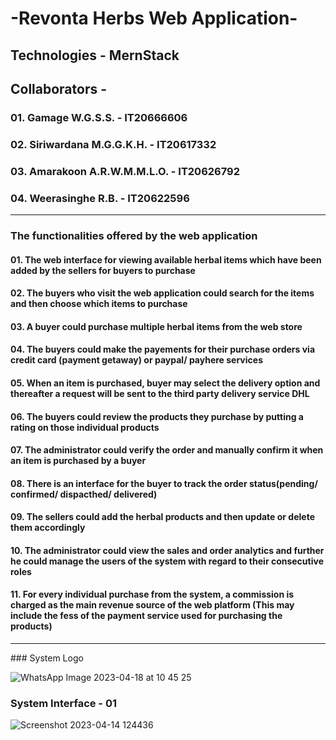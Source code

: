 # -Revonta Herbs Web Application-

## Technologies - MernStack

## Collaborators -

### 01. Gamage W.G.S.S. - IT20666606

### 02. Siriwardana M.G.G.K.H. - IT20617332

### 03. Amarakoon A.R.W.M.M.L.O. - IT20626792

### 04. Weerasinghe R.B. - IT20622596

<hr>

### The functionalities offered by the web application

#### 01. The web interface for viewing available herbal items which have been added by the sellers for buyers to purchase

#### 02. The buyers who visit the web application could search for the items and then choose which items to purchase

#### 03. A buyer could purchase multiple herbal items from the web store

#### 04. The buyers could make the payements for their purchase orders via credit card (payment getaway) or paypal/ payhere services

#### 05. When an item is purchased, buyer may select the delivery option and thereafter a request will be sent to the third party delivery service DHL

#### 06. The buyers could review the products they purchase by putting a rating on those individual products

#### 07. The administrator could verify the order and manually confirm it when an item is purchased by a buyer

#### 08. There is an interface for the buyer to track the order status(pending/ confirmed/ dispacthed/ delivered)

#### 09. The sellers could add the herbal products and then update or delete them accordingly

#### 10. The administrator could view the sales and order analytics and further he could manage the users of the system with regard to their consecutive roles

#### 11. For every individual purchase from the system, a commission is charged as the main revenue source of the web platform (This may include the fess of the payment service used for purchasing the products) 





<hr>
### System Logo

![WhatsApp Image 2023-04-18 at 10 45 25](https://user-images.githubusercontent.com/100986253/232677838-056e313b-2f5c-4e52-a0e0-ecaa413da6f7.jpg)

### System Interface - 01

![Screenshot 2023-04-14 124436](https://user-images.githubusercontent.com/100986253/231971346-cb2295dc-14ea-4490-844e-402e38ed2835.png)
